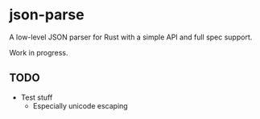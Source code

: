 # json-parse

A low-level JSON parser for Rust with a simple API and full spec support.

Work in progress.

TODO
---
- Test stuff
    - Especially unicode escaping
